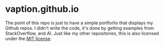 # vaption.github.io
The point of this repo is just to have a simple portforlio that displays my Github repos. I didn't write the code, it's done by getting examples from StackOverflow, and AI. Just like my other repositories, this is also licensed under the <a href="https://github.com/Vaption/vaption.github.io/blob/main/LICENSE">MIT license</a>.
